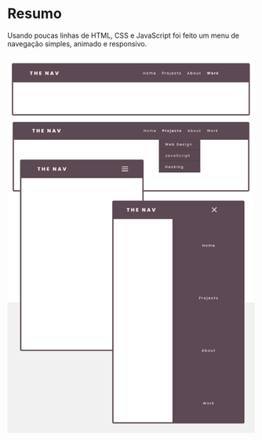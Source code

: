 # Resumo 
Usando poucas linhas de HTML, CSS e JavaScript foi feito um menu de navegação simples, animado e responsivo.

<img src="./img/theNav.png">